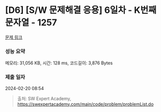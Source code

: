 # [D6] [S/W 문제해결 응용] 6일차 - K번째 문자열 - 1257 

[문제 링크](https://swexpertacademy.com/main/code/problem/problemDetail.do?contestProbId=AV18KWf6ItECFAZN) 

### 성능 요약

메모리: 31,056 KB, 시간: 128 ms, 코드길이: 3,876 Bytes

### 제출 일자

2024-02-20 08:54



> 출처: SW Expert Academy, https://swexpertacademy.com/main/code/problem/problemList.do